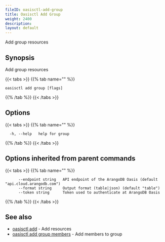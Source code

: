 ```yaml
---
fileID: oasisctl-add-group
title: Oasisctl Add Group
weight: 2400
description: 
layout: default
---
```

Add group resources

## Synopsis

Add group resources

{{< tabs >}}
{{% tab name="" %}}
```
oasisctl add group [flags]
```
{{% /tab %}}
{{< /tabs >}}

## Options

{{< tabs >}}
{{% tab name="" %}}
```
  -h, --help   help for group
```
{{% /tab %}}
{{< /tabs >}}

## Options inherited from parent commands

{{< tabs >}}
{{% tab name="" %}}
```
      --endpoint string   API endpoint of the ArangoDB Oasis (default "api.cloud.arangodb.com")
      --format string     Output format (table|json) (default "table")
      --token string      Token used to authenticate at ArangoDB Oasis
```
{{% /tab %}}
{{< /tabs >}}

## See also

* [oasisctl add]()	 - Add resources
* [oasisctl add group members](oasisctl-add-group-members)	 - Add members to group

